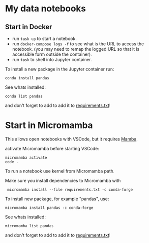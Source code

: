 # My data notebooks

## Start in Docker

- run `task up` to start a notebook.
- run `docker-compose logs -f` to see what is the URL to access the notebook. (you may need to remap the logged URL so that it is accessible form outside the container).
- run `task` to shell into Jupyter container.

To install a new package in the Jupyter container run:

    conda install pandas

See whats installed:
      
    conda list pandas 

and don't forget to add to add it to [requirements.txt](./requirements.txt)!

# Start in Micromamba

This allows open notebooks with VSCode, 
but it requires [Mamba](https://github.com/mamba-org/mamba).

activate Micromamba before starting VSCode:

    micromamba activate
    code .

To run a notebook use kernel from Micromamba path.

Make sure you install dependencies to Micromamba with

     micromamba install --file requirements.txt -c conda-forge

To install new package, for example "pandas", use:

    micromamba install pandas -c conda-forge

See whats installed:
      
    micromamba list pandas 

and don't forget to add to add it to [requirements.txt](./requirements.txt)!
